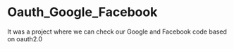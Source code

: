 # Oauth_Google_Facebook
It was a project where we can check our Google and Facebook code based on oauth2.0 
